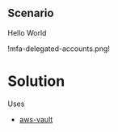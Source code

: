 ## Scenario

Hello World

!mfa-delegated-accounts.png!

# Solution

Uses

* [aws-vault](https://github.com/99designs/aws-vault)


